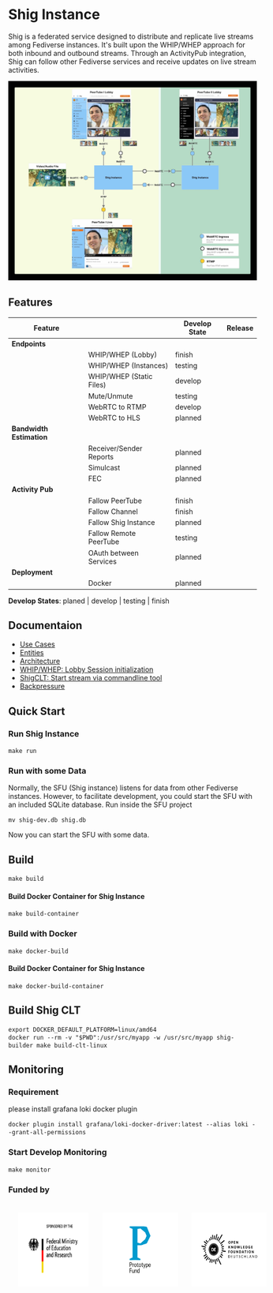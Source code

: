 # Shig Instance

Shig is a federated service designed to distribute and replicate live streams among Fediverse instances. 
It's built upon the WHIP/WHEP approach for both inbound and outbound streams.
Through an ActivityPub integration, Shig can follow other Fediverse services and receive updates on live stream activities.

!["live-stream"](./docs/img/shig-stream-exchange.jpeg)

## Features

| Feature                  |                          | Develop State | Release |
|--------------------------|--------------------------|---------------|---------|
| **Endpoints**            |                          |               |         |
|                          | WHIP/WHEP (Lobby)        | finish        |         |
|                          | WHIP/WHEP (Instances)    | testing       |         |
|                          | WHIP/WHEP (Static Files) | develop       |         |
|                          | Mute/Unmute              | testing       |         |
|                          | WebRTC to RTMP           | develop       |         |
|                          | WebRTC to HLS            | planned       |         |
| **Bandwidth Estimation** |                          |               |         |
|                          | Receiver/Sender Reports  | planned       |         |
|                          | Simulcast                | planned       |         |
|                          | FEC                      | planned       |         |
| **Activity Pub**         |                          |               |         |
|                          | Fallow PeerTube          | finish        |         |
|                          | Fallow Channel           | finish        |         |
|                          | Fallow Shig Instance     | planned       |         |
|                          | Fallow Remote PeerTube   | testing       |         |
|                          | OAuth between Services   | planned       |         |
| **Deployment**           |                          |               |         |
|                          | Docker                   | planned       |         |

**Develop States**: planed | develop | testing | finish

## Documentaion

- [Use Cases](docs/use-cases.md)
- [Entities](docs/entities.md)
- [Architecture](docs/architecture.md)
- [WHIP/WHEP: Lobby Session initialization](docs/whip-whep.md)
- [ShigCLT: Start stream via commandline tool](docs/cli.md)
- [Backpressure](docs/backpressure.md)

## Quick Start

### Run Shig Instance

```shell
make run
```

### Run with some Data

Normally, the SFU (Shig instance) listens for data from other Fediverse instances.
However, to facilitate development, you could start the SFU with an included SQLite database.
Run inside the SFU project

```shell
mv shig-dev.db shig.db
```

Now you can start the SFU with some data.

## Build

```shell
make build
``` 

#### Build Docker Container for Shig Instance

```shell
make build-container
``` 

### Build with Docker

```shell
make docker-build
```

#### Build Docker Container for Shig Instance

```shell
make docker-build-container
```

## Build Shig CLT

```shell
export DOCKER_DEFAULT_PLATFORM=linux/amd64
docker run --rm -v "$PWD":/usr/src/myapp -w /usr/src/myapp shig-builder make build-clt-linux
```

## Monitoring

### Requirement

please install grafana loki docker plugin

```shell
docker plugin install grafana/loki-docker-driver:latest --alias loki --grant-all-permissions
```

### Start Develop Monitoring

```shell
make monitor
```

### Funded by

<p style="display: flex; flex-direction: row; justify-content: flex-start; align-items: center;">
<a href="https://www.bmbf.de/bmbf/en" rel="nofollow"><img src="docs/img/BMBF.jpg" alt="Logo of the German Ministry for Education and Research" style="max-width:100%; padding:20px;" height="150px"></a>&nbsp; &nbsp; &nbsp; &nbsp; &nbsp; &nbsp; <a href="https://prototypefund.de/en/" rel="nofollow"><img src="docs/img/PF.svg" alt="Logo of the Prototype Fund" style="max-width:100%; padding:20px;" height="150px"></a>&nbsp; &nbsp; &nbsp; &nbsp; &nbsp; &nbsp; <a href="https://okfn.de/en/" rel="nofollow"><img src="docs/img/OKFD.svg" alt="Logo of the Open Knowledge Foundation Germany" style="max-width:100%; padding:20px;" height="150px"></a>
</p>
